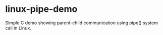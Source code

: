 # linux-pipe-demo
Simple C demo showing parent-child communication using pipe() system call in Linux.
